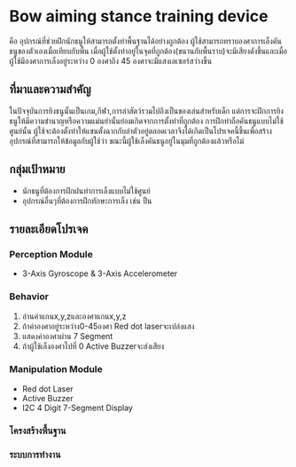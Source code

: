 # Bow aiming stance training  device
คือ อุปกรณ์ที่ช่วยฝึกนักธนูให้สามารถตั้งท่าพื้นฐานได้อย่างถูกต้อง ผู้ใช้สามารถทราบองศาการเล็งคันธนูของตัวเองเมื่อเทียบกับพื้น เมื่อผู้ใช้ตั้งท่าอยู่ในจุดที่ถูกต้อง(ขนานกับพื้นราบ)จะมีเสียงดังขึ้นและเมื่อผู้ใช้มีองศาการเล็งอยู่ระหว่าง 0 องศาถึง 45 องศาจะมีแสงเลเซอร์สว่างขึ้น

## ที่มาและความสำคัญ
ในปัจจุบันการยิงธนูนั้นเป็นเกม,กีฬา,การล่าสัตว์รวมไปถึงเป็นของเล่นสำหรับเด็ก แต่การจะฝึกการยิงธนูให้มีความชำนาญหรือความแม่นยำนั้นย่อมเกิดจากการตั้งท่าที่ถูกต้อง การฝึกท่าถือคันธนูแบบไม่ใช้ศูนย์นั้น ผู้ใช้จะต้องตั้งท่าให้แขนตั้งฉากกับลำตัวอยู่ตลอดเวลาจึงได้เกิดเป็นโปรเจคนี้ขึ้นเพื่อสร้างอุปกรณ์ที่สามารถให้ข้อมูลกับผู้ใช้ว่า ขณะนี้ผู้ใช้เล็งคันธนูอยู่ในมุมที่ถูกต้องแล้วหรือไม่

## กลุ่มเป้าหมาย
+ นักธนูที่ต้องการฝึกฝนท่าการเล็งแบบไม่ใช้ศูนย์ 
+ อุปกรณ์อื่นๆที่ต้องการฝึกทักษะการเล็ง เช่น ปืน

## รายละเอียดโปรเจค

### Perception Module
- 3-Axis Gyroscope & 3-Axis Accelerometer

### Behavior
1. อ่านค่าแกนx,y,zและองศาแกนx,y,z
2. ถ้าค่าองศาอยู่ระหว่าง0-45องศา Red dot laserจะเปล่งแสง
3. แสดงค่าองศาผ่าน 7 Segment
4. ถ้าผู้ใช้เล็งองศาไปที่ 0 Active Buzzerจะส่งเสียง

### Manipulation Module
- Red dot Laser
- Active Buzzer 
- I2C 4 Digit 7-Segment Display

### โครงสร้างพื้นฐาน

### ระบบการทำงาน 


